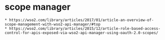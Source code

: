 # scope manager
    * https://wso2.com/library/articles/2017/01/article-an-overview-of-scope-management-with-wso2-api-manager/#top
    * https://wso2.com/library/articles/2015/12/article-role-based-access-control-for-apis-exposed-via-wso2-api-manager-using-oauth-2.0-scopes/
    
    
    